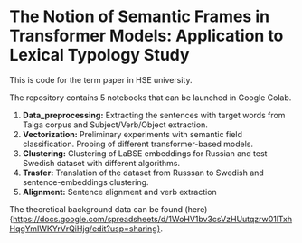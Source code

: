# The Notion of Semantic Frames in Transformer Models: Application to Lexical Typology Study


This is code for the term paper in HSE university. 

The repository contains 5 notebooks that can be launched in Google Colab.

  1. **Data_preprocessing:** Extracting the sentences with target words from Taiga corpus and Subject/Verb/Object extraction. 
  2. **Vectorization:** Preliminary experiments with semantic field classification. Probing of different transformer-based models.
  3. **Clustering:** Clustering of LaBSE embeddings for Russian and test Swedish dataset with different algorithms.
  4. **Trasfer:** Translation of the dataset from Russsan to Swedish and sentence-embeddings clustering.
  5. **Alignment:** Sentence alignment and verb extraction

The theoretical background data can be found (here){https://docs.google.com/spreadsheets/d/1WoHV1bv3csVzHUutqzrw01lTxhHqgYmIWKYrVrQiHjg/edit?usp=sharing}.
